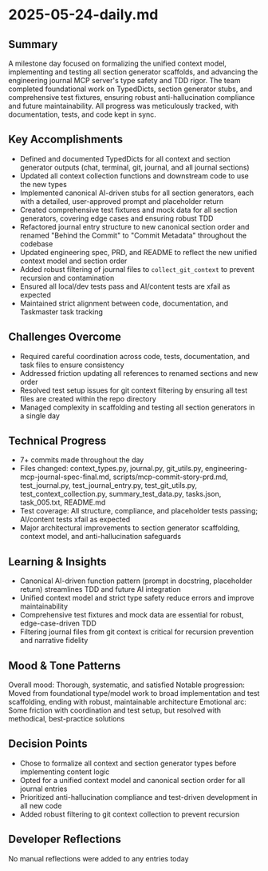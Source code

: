 # 2025-05-24-daily.md

## Summary
A milestone day focused on formalizing the unified context model, implementing and testing all section generator scaffolds, and advancing the engineering journal MCP server's type safety and TDD rigor. The team completed foundational work on TypedDicts, section generator stubs, and comprehensive test fixtures, ensuring robust anti-hallucination compliance and future maintainability. All progress was meticulously tracked, with documentation, tests, and code kept in sync.

## Key Accomplishments
- Defined and documented TypedDicts for all context and section generator outputs (chat, terminal, git, journal, and all journal sections)
- Updated all context collection functions and downstream code to use the new types
- Implemented canonical AI-driven stubs for all section generators, each with a detailed, user-approved prompt and placeholder return
- Created comprehensive test fixtures and mock data for all section generators, covering edge cases and ensuring robust TDD
- Refactored journal entry structure to new canonical section order and renamed "Behind the Commit" to "Commit Metadata" throughout the codebase
- Updated engineering spec, PRD, and README to reflect the new unified context model and section order
- Added robust filtering of journal files to `collect_git_context` to prevent recursion and contamination
- Ensured all local/dev tests pass and AI/content tests are xfail as expected
- Maintained strict alignment between code, documentation, and Taskmaster task tracking

## Challenges Overcome
- Required careful coordination across code, tests, documentation, and task files to ensure consistency
- Addressed friction updating all references to renamed sections and new order
- Resolved test setup issues for git context filtering by ensuring all test files are created within the repo directory
- Managed complexity in scaffolding and testing all section generators in a single day

## Technical Progress
- 7+ commits made throughout the day
- Files changed: context_types.py, journal.py, git_utils.py, engineering-mcp-journal-spec-final.md, scripts/mcp-commit-story-prd.md, test_journal.py, test_journal_entry.py, test_git_utils.py, test_context_collection.py, summary_test_data.py, tasks.json, task_005.txt, README.md
- Test coverage: All structure, compliance, and placeholder tests passing; AI/content tests xfail as expected
- Major architectural improvements to section generator scaffolding, context model, and anti-hallucination safeguards

## Learning & Insights
- Canonical AI-driven function pattern (prompt in docstring, placeholder return) streamlines TDD and future AI integration
- Unified context model and strict type safety reduce errors and improve maintainability
- Comprehensive test fixtures and mock data are essential for robust, edge-case-driven TDD
- Filtering journal files from git context is critical for recursion prevention and narrative fidelity

## Mood & Tone Patterns
Overall mood: Thorough, systematic, and satisfied
Notable progression: Moved from foundational type/model work to broad implementation and test scaffolding, ending with robust, maintainable architecture
Emotional arc: Some friction with coordination and test setup, but resolved with methodical, best-practice solutions

## Decision Points
- Chose to formalize all context and section generator types before implementing content logic
- Opted for a unified context model and canonical section order for all journal entries
- Prioritized anti-hallucination compliance and test-driven development in all new code
- Added robust filtering to git context collection to prevent recursion

## Developer Reflections
No manual reflections were added to any entries today 